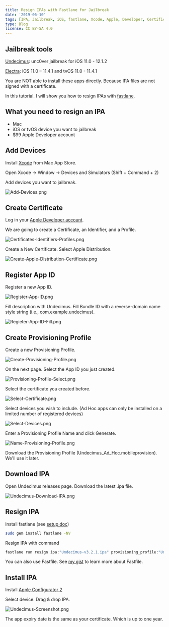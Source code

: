 ```yaml
---
title: Resign IPAs with Fastlane for Jailbreak
date: '2019-06-10'
tags: [IPA, Jailbreak, iOS, fastlane, Xcode, Apple, Developer, Certificate, Provisioning Profile, App ID, Apple Configurator 2, Undecimus, Electra]
type: Blog
license: CC BY-SA 4.0
---
```


## Jailbreak tools

[Undecimus](https://github.com/pwn20wndstuff/Undecimus): unc0ver jailbreak for iOS 11.0 - 12.1.2

[Electra](https://coolstar.org/electra/): iOS 11.0 – 11.4.1 and tvOS 11.0 - 11.4.1

You are NOT able to install these apps directly. Because IPA files are not signed with a certificate.

In this tutorial. I will show you how to resign IPAs with [fastlane](https://fastlane.tools).

## What you need to resign an IPA

- Mac
- iOS or tvOS device you want to jailbreak
- $99 Apple Developer account

## Add Devices

Install [Xcode](https://itunes.apple.com/jp/app/xcode/id497799835) from Mac App Store.

Open Xcode -> Window -> Devices and Simulators (Shift + Command + 2)

Add devices you want to jailbreak.

![Add-Devices.png](/static/images/Add-Devices.webp)

## Create Certificate

Log in your [Apple Developer account](https://developer.apple.com/).

We are going to create a Certificate, an Identifier, and a Profile.

![Certificates-Identifiers-Profiles.png](/static/images/Certificates-Identifiers-Profiles.webp)

Create a New Certificate. Select Apple Distribution.

![Create-Apple-Distribution-Certificate.png](/static/images/Create-Apple-Distribution-Certificate.webp)

## Register App ID

Register a new App ID.

![Register-App-ID.png](/static/images/Register-App-ID.webp)

Fill description with Undecimus. Fill Bundle ID with a reverse-domain name style string (i.e., com.example.undecimus).

![Regieter-App-ID-Fill.png](/static/images/Regieter-App-ID-Fill.webp)

## Create Provisioning Profile

Create a new Provisioning Profile.

![Create-Provisioning-Profile.png](/static/images/Create-Provisioning-Profile.webp)

On the next page. Select the App ID you just created.

![Provisioning-Profile-Select.png](/static/images/Provisioning-Profile-Select.webp)

Select the certificate you created before.

![Select-Certificate.png](/static/images/Select-Certificate.webp)

Select devices you wish to include. (Ad Hoc apps can only be installed on a limited number of registered devices)

![Select-Devices.png](/static/images/Select-Devices.webp)

Enter a Provisioning Profile Name and click Generate.

![Name-Provisioning-Profile.png](/static/images/Name-Provisioning-Profile.webp)

Download the Provisioning Profile (Undecimus_Ad_Hoc.mobileprovision). We'll use it later.

## Download IPA

Open Undecimus releases page. Download the latest .ipa file.

![Undecimus-Download-IPA.png](/static/images/Undecimus-Download-IPA.webp)

## Resign IPA

Install fastlane (see [setup doc](https://docs.fastlane.tools/getting-started/ios/setup/))

```sh
sudo gem install fastlane -NV
```

Resign IPA with command

```sh
fastlane run resign ipa:"Undecimus-v3.2.1.ipa" provisioning_profile:"Undecimus_Ad_Hoc.mobileprovision"
```

You can also use Fastfile. See [my gist](https://gist.github.com/HackingGate/88535a1a9ceba076539ccb3c9340108b) to learn more about Fastfile.

## Install IPA

Install [Apple Configurator 2](https://itunes.apple.com/jp/app/apple-configurator-2/id1037126344)

Select device. Drag & drop IPA.

![Undecimus-Screenshot.png](/static/images/Undecimus-Screenshot.webp)

The app expiry date is the same as your certificate. Which is up to one year.

